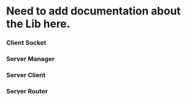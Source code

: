 # Need to add documentation about the Lib here.

### Client Socket

### Server Manager
### Server Client
### Server Router